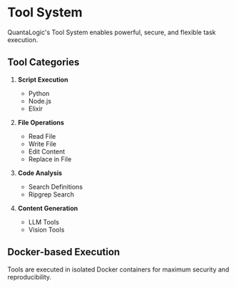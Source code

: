# Tool System

QuantaLogic's Tool System enables powerful, secure, and flexible task execution.

## Tool Categories

1. **Script Execution**
   - Python
   - Node.js
   - Elixir

2. **File Operations**
   - Read File
   - Write File
   - Edit Content
   - Replace in File

3. **Code Analysis**
   - Search Definitions
   - Ripgrep Search

4. **Content Generation**
   - LLM Tools
   - Vision Tools

## Docker-based Execution

Tools are executed in isolated Docker containers for maximum security and reproducibility.

